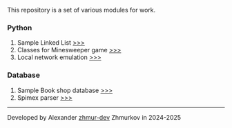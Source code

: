 This repository is a set of various modules for work.

### Python
1. Sample Linked List [>>>](https://github.com/zhmur-dev/em_preproject/blob/main/1_python/1.py)
2. Classes for Minesweeper game [>>>](https://github.com/zhmur-dev/em_preproject/blob/main/1_python/2.py)
3. Local network emulation [>>>](https://github.com/zhmur-dev/em_preproject/blob/main/1_python/3.py)

### Database
1. Sample Book shop database [>>>](https://github.com/zhmur-dev/em_preproject/blob/main/2_database/1.py)
2. Spimex parser [>>>](https://github.com/zhmur-dev/em_preproject/blob/main/2_database/2.py)

---

Developed by Alexander [zhmur-dev](https://github.com/zhmur-dev) Zhmurkov in 2024-2025